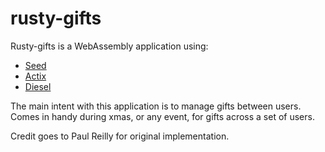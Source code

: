 # rusty-gifts

Rusty-gifts is a WebAssembly application using:

- [Seed](https://seed-rs.org/)
- [Actix](https://github.com/actix/actix)
- [Diesel](http://diesel.rs/)

The main intent with this application is to manage gifts between users.  Comes in handy during xmas, or any event, for gifts across a set of users.

Credit goes to Paul Reilly for original implementation.
